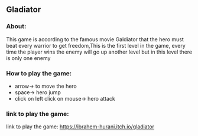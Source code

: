 ## Gladiator

### About:
This game is according to the famous movie Galdiator that the hero must beat every warrior to get freedom,This is the first level in the game, every time the player wins the enemy will go up another level but in this level there is only one enemy

### How to play the game:
* arrow-> to move the hero
* space-> hero jump
* click on left click on mouse-> hero attack

### link to play the game:
link to play the game: https://ibrahem-hurani.itch.io/gladiator
